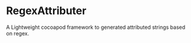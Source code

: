 # RegexAttributer

A Lightweight cocoapod framework to generated attributed strings based on regex.
